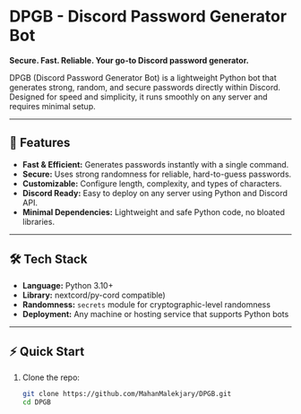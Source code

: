 # DPGB - Discord Password Generator Bot

**Secure. Fast. Reliable. Your go-to Discord password generator.**

DPGB (Discord Password Generator Bot) is a lightweight Python bot that generates strong, random, and secure passwords directly within Discord. Designed for speed and simplicity, it runs smoothly on any server and requires minimal setup.

---

## 🚀 Features
- **Fast & Efficient:** Generates passwords instantly with a single command.  
- **Secure:** Uses strong randomness for reliable, hard-to-guess passwords.  
- **Customizable:** Configure length, complexity, and types of characters.  
- **Discord Ready:** Easy to deploy on any server using Python and Discord API.  
- **Minimal Dependencies:** Lightweight and safe Python code, no bloated libraries.

---

## 🛠️ Tech Stack
- **Language:** Python 3.10+  
- **Library:** nextcord/py-cord compatible)  
- **Randomness:** `secrets` module for cryptographic-level randomness  
- **Deployment:** Any machine or hosting service that supports Python bots

---

## ⚡ Quick Start

1. Clone the repo:  
   ```bash
   git clone https://github.com/MahanMalekjary/DPGB.git
   cd DPGB
